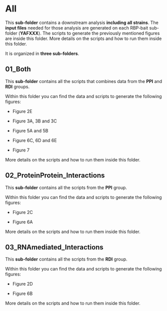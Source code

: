 # All

This **sub-folder** contains a downstream analysis **including all strains**. The **input files** needed for those analysis are generated on each RBP-bait sub-folder (**YAFXXX**). The scripts to generate the previously mentioned figures are inside this folder. More details on the scripts and how to run them inside this folder.

It is organized in **three sub-folders**.

## 01_Both

This **sub-folder** contains all the scripts that combines data from the **PPI** and **RDI** groups. 

Within this folder you can find the data and scripts to generate the following figures:

- Figure 2E

- Figure 3A, 3B and 3C

- Figure 5A and 5B

- Figure 6C, 6D and 6E

- Figure 7

More details on the scripts and how to run them inside this folder.

## 02_ProteinProtein_Interactions

This **sub-folder** contains all the scripts from the **PPI** group. 

Within this folder you can find the data and scripts to generate the following figures:

- Figure 2C

- Figure 6A

More details on the scripts and how to run them inside this folder.

## 03_RNAmediated_Interactions

This **sub-folder** contains all the scripts from the **RDI** group. 

Within this folder you can find the data and scripts to generate the following figures:

- Figure 2D

- Figure 6B

More details on the scripts and how to run them inside this folder.